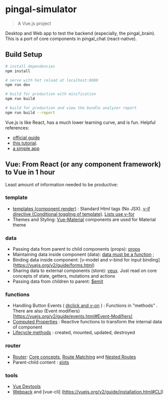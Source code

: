 # pingal-simulator

> A Vue.js project

Desktop and Web app to test the backend (especially, the pingal_brain). 
This is a port of core components in pingal_chat (react-native).  
 
## Build Setup

``` bash
# install dependencies
npm install

# serve with hot reload at localhost:8080
npm run dev

# build for production with minification
npm run build

# build for production and view the bundle analyzer report
npm run build --report
```

Vue.js is like React, has a much lower learning curve, and is fun. Helpful references:
- [official guide](https://vuejs.org/v2/guide/) 
- [this tutorial](https://coligo.io/learn-vuex-by-building-notes-app/).
- [a simple app](http://vue.tigerb.cn/#/)

## Vue: From React (or any component framework) to Vue in 1 hour 
Least amount of information needed to be productive:
### template
- [templates (component render)](https://vuejs.org/v2/guide/syntax.html) : Standard Html tags (No JSX). [v-if directive (Conditional toggling of template)](https://vuejs.org/v2/guide/conditional.html). [Lists use v-for](https://vuejs.org/v2/guide/list.html)
- Themes and Styling: [Vue-Material](https://vuematerial.github.io/#/) components are used for Material theme  

### data
- Passing data from parent to child components (props): [props](https://vuejs.org/v2/guide/components.html#Passing-Data-with-Props)
- Maintaining data inside component (data): [data must be a function](https://vuejs.org/v2/guide/components.html#What-are-Components) ; 
- Binding data inside component:  [v-model and v-bind for input binding] (https://vuejs.org/v2/guide/forms.html)
- Sharing data to external components (store): [veux](https://vuex.vuejs.org/en/getting-started.html). Just read on core concepts of state, getters, mutations and actions
- Passing data from children to parent: [$emit](https://vuejs.org/v2/guide/components.html#Using-v-on-with-Custom-Events) 

### functions
- Handling Button Events ( [@click and v-on](https://laracasts.com/series/learn-vue-2-step-by-step/episodes/4) ) : Functions in "methods" . There are also (Event modifiers)[https://vuejs.org/v2/guide/events.html#Event-Modifiers]
- [Computed Properties](https://laracasts.com/series/learn-vue-2-step-by-step/episodes/6) : Reactive functions to transform the internal data of component 
- [Lifecycle methods](https://vuejs.org/v2/guide/instance.html) : created, mounted, updated, destroyed

### router
- [Router](https://laracasts.com/series/learn-vue-2-step-by-step/episodes/26): [Core concepts](http://router.vuejs.org/en/essentials/getting-started.html), [Route Matching](http://router.vuejs.org/en/essentials/dynamic-matching.html) and [Nested Routes](http://router.vuejs.org/en/essentials/nested-routes.html)
- Parent-child content : [slots](https://vuejs.org/v2/guide/components.html#Content-Distribution-with-Slots)

### tools
- [Vue Devtools](https://laracasts.com/series/learn-vue-2-step-by-step/episodes/2)
- [Webpack](https://laracasts.com/series/learn-vue-2-step-by-step/episodes/22) and [vue-cli] (https://vuejs.org/v2/guide/installation.html#CLI)

